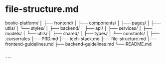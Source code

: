 # file-structure.md


booiie-platform/
│
├── frontend/
│   ├── components/
│   ├── pages/
│   ├── utils/
│   └── styles/
│
├── backend/
│   ├── api/
│   ├── services/
│   ├── models/
│   └── utils/
│
├── shared/
│   ├── types/
│   └── constants/
│
├── .cursorrules
├── PRD.md
├── tech-stack.md
├── file-structure.md
├── frontend-guidelines.md
├── backend-guidelines.md
└── README.md
```

---
